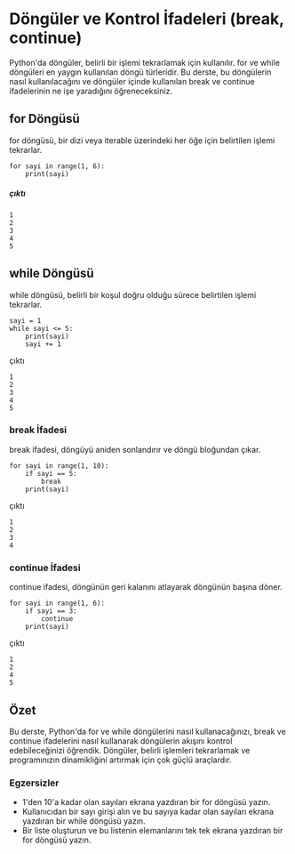 # Döngüler ve Kontrol İfadeleri (break, continue)
Python'da döngüler, belirli bir işlemi tekrarlamak için kullanılır. for ve while döngüleri en yaygın kullanılan döngü türleridir. Bu derste, bu döngülerin nasıl kullanılacağını ve döngüler içinde kullanılan break ve continue ifadelerinin ne işe yaradığını öğreneceksiniz.

## for Döngüsü
for döngüsü, bir dizi veya iterable üzerindeki her öğe için belirtilen işlemi tekrarlar.

````
for sayi in range(1, 6):
    print(sayi)
````
##### çıktı
````
1
2
3
4
5
````

## while Döngüsü
while döngüsü, belirli bir koşul doğru olduğu sürece belirtilen işlemi tekrarlar.

````
sayi = 1
while sayi <= 5:
    print(sayi)
    sayi += 1
````
çıktı
````
1
2
3
4
5
````

### break İfadesi
break ifadesi, döngüyü aniden sonlandırır ve döngü bloğundan çıkar.

````
for sayi in range(1, 10):
    if sayi == 5:
        break
    print(sayi)
````
çıktı
````
1
2
3
4
````

### continue İfadesi
continue ifadesi, döngünün geri kalanını atlayarak döngünün başına döner.

````
for sayi in range(1, 6):
    if sayi == 3:
        continue
    print(sayi)
````

çıktı
````
1
2
4
5
````

## Özet
Bu derste, Python'da for ve while döngülerini nasıl kullanacağınızı, break ve continue ifadelerini nasıl kullanarak döngülerin akışını kontrol edebileceğinizi öğrendik. Döngüler, belirli işlemleri tekrarlamak ve programınızın dinamikliğini artırmak için çok güçlü araçlardır.

### Egzersizler
* 1'den 10'a kadar olan sayıları ekrana yazdıran bir for döngüsü yazın.
* Kullanıcıdan bir sayı girişi alın ve bu sayıya kadar olan sayıları ekrana yazdıran bir while döngüsü yazın.
* Bir liste oluşturun ve bu listenin elemanlarını tek tek ekrana yazdıran bir for döngüsü yazın.
